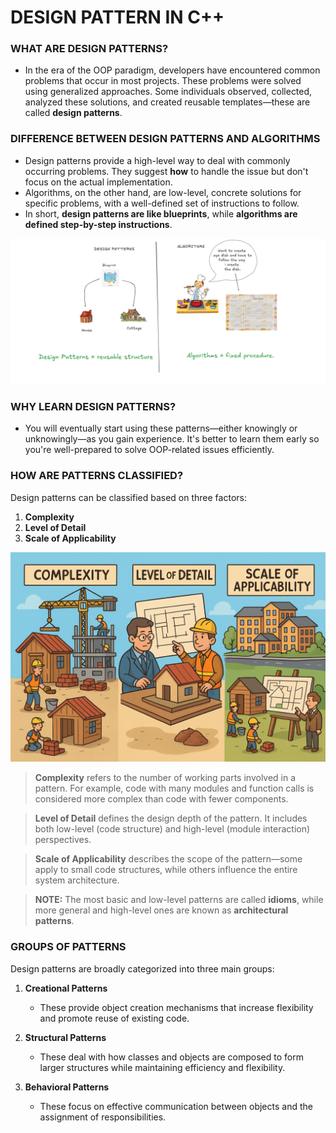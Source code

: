 
# DESIGN PATTERN IN C++

### WHAT ARE DESIGN PATTERNS?

- In the era of the OOP paradigm, developers have encountered common problems that occur in most projects. These problems were solved using generalized approaches. Some individuals observed, collected, analyzed these solutions, and created reusable templates—these are called **design patterns**.

### DIFFERENCE BETWEEN DESIGN PATTERNS AND ALGORITHMS

- Design patterns provide a high-level way to deal with commonly occurring problems. They suggest **how** to handle the issue but don't focus on the actual implementation.  
- Algorithms, on the other hand, are low-level, concrete solutions for specific problems, with a well-defined set of instructions to follow.  
- In short, **design patterns are like blueprints**, while **algorithms are defined step-by-step instructions**.

<img src = "images/diff_pattern_vs_algo.png" >

### WHY LEARN DESIGN PATTERNS?

- You will eventually start using these patterns—either knowingly or unknowingly—as you gain experience. It's better to learn them early so you're well-prepared to solve OOP-related issues efficiently.

### HOW ARE PATTERNS CLASSIFIED?

Design patterns can be classified based on three factors:
1. **Complexity**  
2. **Level of Detail**  
3. **Scale of Applicability**

<img src = "images/design_pattern.png">

> **Complexity** refers to the number of working parts involved in a pattern. For example, code with many modules and function calls is considered more complex than code with fewer components.

> **Level of Detail** defines the design depth of the pattern. It includes both low-level (code structure) and high-level (module interaction) perspectives.

> **Scale of Applicability** describes the scope of the pattern—some apply to small code structures, while others influence the entire system architecture.

> **NOTE:** The most basic and low-level patterns are called **idioms**, while more general and high-level ones are known as **architectural patterns**.

### GROUPS OF PATTERNS

Design patterns are broadly categorized into three main groups:

1. **Creational Patterns**  
   - These provide object creation mechanisms that increase flexibility and promote reuse of existing code.

2. **Structural Patterns**  
   - These deal with how classes and objects are composed to form larger structures while maintaining efficiency and flexibility.

3. **Behavioral Patterns**  
   - These focus on effective communication between objects and the assignment of responsibilities.
